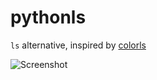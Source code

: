 # pythonls

`ls` alternative, inspired by [colorls](https://github.com/athityakumar/colorls)

![Screenshot](https://github.com/BerkinAkkaya/pythonls/SS.png)
